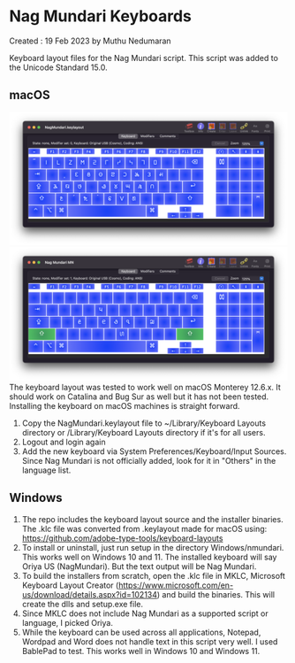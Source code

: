 # Nag Mundari Keyboards

Created : 19 Feb 2023 by Muthu Nedumaran

Keyboard layout files for the Nag Mundari script. This script was added to the Unicode Standard 15.0.

## macOS
![macOS keylayout](https://raw.githubusercontent.com/murasu/nag-mundari-keyboards/main/images/macos.png)
![macOS keylayout shifted](https://raw.githubusercontent.com/murasu/nag-mundari-keyboards/main/images/macos-shift.png)
The keyboard layout was tested to work well on macOS Monterey 12.6.x. It should work on Catalina and Bug Sur as well but it has not been tested. Installing the keyboard on macOS machines is straight forward.

1. Copy the NagMundari.keylayout file to ~/Library/Keyboard Layouts directory or /Library/Keyboard Layouts directory if it's for all users.
2. Logout and login again
3. Add the new keyboard via System Preferences/Keyboard/Input Sources. Since Nag Mundari is not officially added, look for it in "Others" in the language list.

## Windows

1. The repo includes the keyboard layout source and the installer binaries. The .klc file was converted from .keylayout made for macOS using: https://github.com/adobe-type-tools/keyboard-layouts
2. To install or uninstall, just run setup in the directory Windows/nmundari. This works well on Windows 10 and 11. The installed keyboard will say Oriya US (NagMundari). But the text output will be Nag Mundari.
3. To build the installers from scratch, open the .klc file in MKLC, Microsoft Keyboard Layout Creator (https://www.microsoft.com/en-us/download/details.aspx?id=102134) and build the binaries. This will create the dlls and setup.exe file.
4. Since MKLC does not include Nag Mundari as a supported script or language, I picked Oriya. 
5. While the keyboard can be used across all applications, Notepad, Wordpad and Word does not handle text in this script very well. I used BablePad to test. This works well in Windows 10 and Windows 11.

